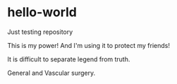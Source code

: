 # hello-world
Just testing repository

This is my power! And I'm using it to protect my friends!

It is difficult to separate legend from truth.

General and Vascular surgery.